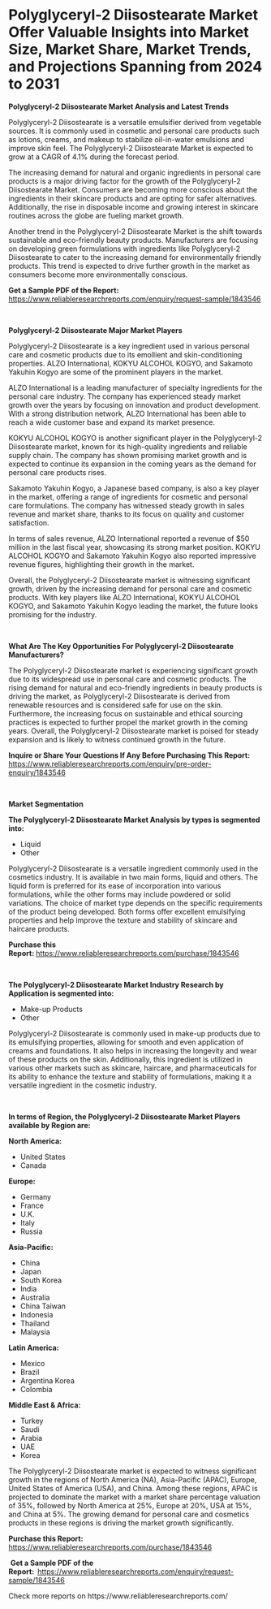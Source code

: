 <p><h1>Polyglyceryl-2 Diisostearate Market Offer Valuable Insights into Market Size, Market Share, Market Trends, and Projections Spanning from 2024 to 2031</h1></p><p><strong>Polyglyceryl-2 Diisostearate Market Analysis and Latest Trends</strong></p>
<p><p>Polyglyceryl-2 Diisostearate is a versatile emulsifier derived from vegetable sources. It is commonly used in cosmetic and personal care products such as lotions, creams, and makeup to stabilize oil-in-water emulsions and improve skin feel. The Polyglyceryl-2 Diisostearate Market is expected to grow at a CAGR of 4.1% during the forecast period.</p><p>The increasing demand for natural and organic ingredients in personal care products is a major driving factor for the growth of the Polyglyceryl-2 Diisostearate Market. Consumers are becoming more conscious about the ingredients in their skincare products and are opting for safer alternatives. Additionally, the rise in disposable income and growing interest in skincare routines across the globe are fueling market growth.</p><p>Another trend in the Polyglyceryl-2 Diisostearate Market is the shift towards sustainable and eco-friendly beauty products. Manufacturers are focusing on developing green formulations with ingredients like Polyglyceryl-2 Diisostearate to cater to the increasing demand for environmentally friendly products. This trend is expected to drive further growth in the market as consumers become more environmentally conscious.</p></p>
<p><strong>Get a Sample PDF of the Report:&nbsp;</strong> <a href="https://www.reliableresearchreports.com/enquiry/request-sample/1843546">https://www.reliableresearchreports.com/enquiry/request-sample/1843546</a></p>
<p>&nbsp;</p>
<p><strong>Polyglyceryl-2 Diisostearate Major Market Players</strong></p>
<p><p>Polyglyceryl-2 Diisostearate is a key ingredient used in various personal care and cosmetic products due to its emollient and skin-conditioning properties. ALZO International, KOKYU ALCOHOL KOGYO, and Sakamoto Yakuhin Kogyo are some of the prominent players in the market.</p><p>ALZO International is a leading manufacturer of specialty ingredients for the personal care industry. The company has experienced steady market growth over the years by focusing on innovation and product development. With a strong distribution network, ALZO International has been able to reach a wide customer base and expand its market presence.</p><p>KOKYU ALCOHOL KOGYO is another significant player in the Polyglyceryl-2 Diisostearate market, known for its high-quality ingredients and reliable supply chain. The company has shown promising market growth and is expected to continue its expansion in the coming years as the demand for personal care products rises.</p><p>Sakamoto Yakuhin Kogyo, a Japanese based company, is also a key player in the market, offering a range of ingredients for cosmetic and personal care formulations. The company has witnessed steady growth in sales revenue and market share, thanks to its focus on quality and customer satisfaction.</p><p>In terms of sales revenue, ALZO International reported a revenue of $50 million in the last fiscal year, showcasing its strong market position. KOKYU ALCOHOL KOGYO and Sakamoto Yakuhin Kogyo also reported impressive revenue figures, highlighting their growth in the market.</p><p>Overall, the Polyglyceryl-2 Diisostearate market is witnessing significant growth, driven by the increasing demand for personal care and cosmetic products. With key players like ALZO International, KOKYU ALCOHOL KOGYO, and Sakamoto Yakuhin Kogyo leading the market, the future looks promising for the industry.</p></p>
<p>&nbsp;</p>
<p><strong>What Are The Key Opportunities For Polyglyceryl-2 Diisostearate Manufacturers?</strong></p>
<p><p>The Polyglyceryl-2 Diisostearate market is experiencing significant growth due to its widespread use in personal care and cosmetic products. The rising demand for natural and eco-friendly ingredients in beauty products is driving the market, as Polyglyceryl-2 Diisostearate is derived from renewable resources and is considered safe for use on the skin. Furthermore, the increasing focus on sustainable and ethical sourcing practices is expected to further propel the market growth in the coming years. Overall, the Polyglyceryl-2 Diisostearate market is poised for steady expansion and is likely to witness continued growth in the future.</p></p>
<p><strong>Inquire or Share Your Questions If Any Before Purchasing This Report:</strong> <a href="https://www.reliableresearchreports.com/enquiry/pre-order-enquiry/1843546">https://www.reliableresearchreports.com/enquiry/pre-order-enquiry/1843546</a></p>
<p>&nbsp;</p>
<p><strong>Market Segmentation</strong></p>
<p><strong>The Polyglyceryl-2 Diisostearate Market Analysis by types is segmented into:</strong></p>
<p><ul><li>Liquid</li><li>Other</li></ul></p>
<p><p>Polyglyceryl-2 Diisostearate is a versatile ingredient commonly used in the cosmetics industry. It is available in two main forms, liquid and others. The liquid form is preferred for its ease of incorporation into various formulations, while the other forms may include powdered or solid variations. The choice of market type depends on the specific requirements of the product being developed. Both forms offer excellent emulsifying properties and help improve the texture and stability of skincare and haircare products.</p></p>
<p><strong>Purchase this Report:&nbsp;</strong><a href="https://www.reliableresearchreports.com/purchase/1843546">https://www.reliableresearchreports.com/purchase/1843546</a></p>
<p>&nbsp;</p>
<p><strong>The Polyglyceryl-2 Diisostearate Market Industry Research by Application is segmented into:</strong></p>
<p><ul><li>Make-up Products</li><li>Other</li></ul></p>
<p><p>Polyglyceryl-2 Diisostearate is commonly used in make-up products due to its emulsifying properties, allowing for smooth and even application of creams and foundations. It also helps in increasing the longevity and wear of these products on the skin. Additionally, this ingredient is utilized in various other markets such as skincare, haircare, and pharmaceuticals for its ability to enhance the texture and stability of formulations, making it a versatile ingredient in the cosmetic industry.</p></p>
<p>&nbsp;</p>
<p><strong>In terms of Region, the Polyglyceryl-2 Diisostearate Market Players available by Region are:</strong></p>
<p>
    <p> <strong> North America: </strong>
        <ul>
            <li>United States</li>
            <li>Canada</li>
        </ul>
        </p> 
    <p> <strong> Europe: </strong>
        <ul>
            <li>Germany</li>
            <li>France</li>
            <li>U.K.</li>
            <li>Italy</li>
            <li>Russia</li>
        </ul>
        </p> 
    <p> <strong> Asia-Pacific: </strong>
        <ul>
            <li>China</li>
            <li>Japan</li>
            <li>South Korea</li>
            <li>India</li>
            <li>Australia</li>
            <li>China Taiwan</li>
            <li>Indonesia</li>
            <li>Thailand</li>
            <li>Malaysia</li>
        </ul>
        </p> 
    <p> <strong> Latin America: </strong>
        <ul>
            <li>Mexico</li>
            <li>Brazil</li>
            <li>Argentina Korea</li>
            <li>Colombia</li>
        </ul>
        </p> 
    <p> <strong> Middle East & Africa: </strong>
        <ul>
            <li>Turkey</li>
            <li>Saudi</li>
            <li>Arabia</li>
            <li>UAE</li>
            <li>Korea</li>
        </ul>
    </p>
    </p>
<p><p>The Polyglyceryl-2 Diisostearate market is expected to witness significant growth in the regions of North America (NA), Asia-Pacific (APAC), Europe, United States of America (USA), and China. Among these regions, APAC is projected to dominate the market with a market share percentage valuation of 35%, followed by North America at 25%, Europe at 20%, USA at 15%, and China at 5%. The growing demand for personal care and cosmetics products in these regions is driving the market growth significantly.</p></p>
<p><strong>Purchase this Report: </strong><a href="https://www.reliableresearchreports.com/purchase/1843546">https://www.reliableresearchreports.com/purchase/1843546</a></p>
<p>&nbsp;<strong>Get a Sample PDF of the Report:&nbsp;&nbsp;</strong><a href="https://www.reliableresearchreports.com/enquiry/request-sample/1843546">https://www.reliableresearchreports.com/enquiry/request-sample/1843546</a></p>
<p><strong></strong></p>
<p>Check more reports on https://www.reliableresearchreports.com/</p>